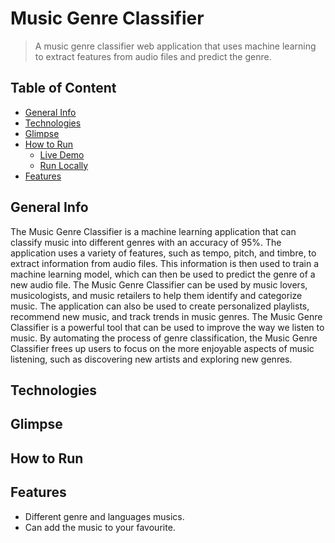 # Music Genre Classifier
> A music genre classifier web application that uses machine learning to extract features from audio files and predict the genre.

## Table of Content 
- [General Info](#general-info)
- [Technologies](#technologies)
- [Glimpse](#glimpse)
- [How to Run](#how-to-run)
    - [Live Demo](#live-demo)
    - [Run Locally](#run-locally)
- [Features](#features)

## General Info
The Music Genre Classifier is a machine learning application that can classify music into different genres with an accuracy of 95%. The application uses a variety of features, such as tempo, pitch, and timbre, to extract information from audio files. This information is then used to train a machine learning model, which can then be used to predict the genre of a new audio file.
The Music Genre Classifier can be used by music lovers, musicologists, and music retailers to help them identify and categorize music. The application can also be used to create personalized playlists, recommend new music, and track trends in music genres.
The Music Genre Classifier is a powerful tool that can be used to improve the way we listen to music. By automating the process of genre classification, the Music Genre Classifier frees up users to focus on the more enjoyable aspects of music listening, such as discovering new artists and exploring new genres.

## Technologies
<!--
Built using HTML, CSS, JavaScript, and React, our Todo App offers a seamless and intuitive task management experience.
<p>
    <a href="https://pytorch.org/" target="_blank" rel="noreferrer">
        <img src="https://img.shields.io/badge/HTML-e34c26?style=for-the-badge&logo=HTML&logoColor=white" alt="html"/>
    </a>
    <a href="https://www.python.org" target="_blank" rel="noreferrer">
        <img src="https://img.shields.io/badge/CSS-264de4?style=for-the-badge&logo=CSS&logoColor=blue"
            alt="css" />
    </a>
    <a href="https://pytorch.org/" target="_blank" rel="noreferrer">
        <img src="https://img.shields.io/badge/JavaScript-F0DB4F?style=for-the-badge&logo=JavaScript&logoColor=white" alt="javascript"/>
    </a>
    <a href="https://www.python.org" target="_blank" rel="noreferrer">
        <img src="https://img.shields.io/badge/React-61DBFB?style=for-the-badge&logo=React&logoColor=blue"
            alt="react" />
    </a>
</p> -->

## Glimpse
## How to Run
## Features
- Different genre and languages musics.
- Can add the music to your favourite.


